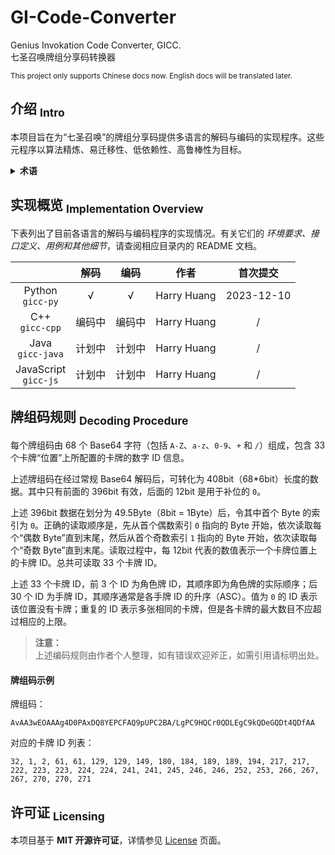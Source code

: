 GI-Code-Converter
==========
Genius Invokation Code Converter, GICC.  
七圣召唤牌组分享码转换器  

<sup> This project only supports Chinese docs now. English docs will be translated later. </sup>

## 介绍 <sub>Intro</sub>

本项目旨在为“七圣召唤”的牌组分享码提供多语言的解码与编码的实现程序。这些元程序以算法精炼、易迁移性、低依赖性、高鲁棒性为目标。

<details>
<summary><b>术语</b></summary>

- “七圣召唤”（_Genius Invokation TCG_），是游戏《原神（_Genshin Impact_）》中的一种卡牌玩法。该玩法由2名玩家使用各自的牌组，按照一定的出牌顺序进行多轮对局，直到其中一方的角色牌全部被击倒时判定另一方获胜。

- 牌组（Deck），是由 3 张角色牌（Character Card）与 30 张行动牌（Action Card，包括装备牌、支援牌和事件牌）组成的 33 张卡牌的组合。

- 牌组分享码（Sharing Code，下简称“牌组码”），是代表某个特定牌组的完整卡牌组成的定长字符串。

- 解码（Decoding），在本项目中指的是将牌组码解析为 33 张卡牌的 ID 信息；编码（Encoding），则指的是将上述 ID 信息转换为牌组码。

</details>


## 实现概览 <sub>Implementation Overview</sub>

下表列出了目前各语言的解码与编码程序的实现情况。有关它们的 _环境要求、接口定义、用例和其他细节_，请查阅相应目录内的 README 文档。

|  | 解码 | 编码 | 作者 | 首次提交 |
|:---:|:---:|:---:|:---:|:---:|
| Python<br>`gicc-py` | √ | √ | Harry Huang | 2023-12-10 |
| C++<br>`gicc-cpp`  | 编码中 | 编码中 | Harry Huang | / |
| Java<br>`gicc-java`  | 计划中 | 计划中 | Harry Huang | / |
| JavaScript<br>`gicc-js`  | 计划中 | 计划中 | Harry Huang | / |


## 牌组码规则 <sub>Decoding Procedure</sub>

每个牌组码由 68 个 Base64 字符（包括 `A-Z`、`a-z`、`0-9`、`+` 和 `/`）组成，包含 33 个卡牌“位置”上所配置的卡牌的数字 ID 信息。

上述牌组码在经过常规 Base64 解码后，可转化为 408bit（68*6bit）长度的数据。其中只有前面的 396bit 有效，后面的 12bit 是用于补位的 `0`。

上述 396bit 数据在划分为 49.5Byte（8bit = 1Byte）后，令其中首个 Byte 的索引为 `0`。正确的读取顺序是，先从首个偶数索引 `0` 指向的 Byte 开始，依次读取每个“偶数 Byte”直到末尾，然后从首个奇数索引 `1` 指向的 Byte 开始，依次读取每个“奇数 Byte”直到末尾。读取过程中，每 12bit 代表的数值表示一个卡牌位置上的卡牌 ID。总共可读取 33 个卡牌 ID。

上述 33 个卡牌 ID，前 3 个 ID 为角色牌 ID，其顺序即为角色牌的实际顺序；后 30 个 ID 为手牌 ID，其顺序通常是各手牌 ID 的升序（ASC）。值为 `0` 的 ID 表示该位置没有卡牌；重复的 ID 表示多张相同的卡牌，但是各卡牌的最大数目不应超过相应的上限。

> **注意：**  
> 上述编码规则由作者个人整理，如有错误欢迎斧正，如需引用请标明出处。


#### 牌组码示例

牌组码：
```
AvAA3wEOAAAg4D0PAxDQ8YEPCFAQ9pUPC2BA/LgPC9HQCr0QDLEgC9kQDeGQDt4QDfAA
```

对应的卡牌 ID 列表：
```
32, 1, 2, 61, 61, 129, 129, 149, 180, 184, 189, 189, 194, 217, 217, 222, 223, 223, 224, 224, 241, 241, 245, 246, 246, 252, 253, 266, 267, 267, 270, 270, 271
```


## 许可证 <sub>Licensing</sub>

本项目基于 **MIT 开源许可证**，详情参见 [License](https://github.com/isHarryh/GI-Code-Converter/blob/main/LICENSE) 页面。
